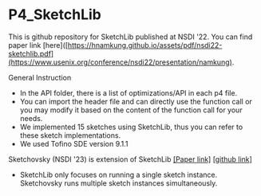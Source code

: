 # P4_SketchLib

This is github repository for SketchLib published at NSDI '22. You can find paper link [here]([https://hnamkung.github.io/assets/pdf/nsdi22-sketchlib.pdf](https://www.usenix.org/conference/nsdi22/presentation/namkung).


General Instruction
- In the API folder, there is a list of optimizations/API in each p4 file.
- You can import the header file and can directly use the function call or you may modify it based on the content of the function call for your needs.
- We implemented 15 sketches using SketchLib, thus you can refer to these sketch implementations.
- We used Tofino SDE version 9.1.1

Sketchovsky (NSDI '23) is extension of SketchLib [[Paper link]](https://www.usenix.org/conference/nsdi23/presentation/namkung) [[github link]](https://github.com/sketchovsky)
- SketchLib only focuses on running a single sketch instance. Sketchovsky runs multiple sketch instances simultaneously.
